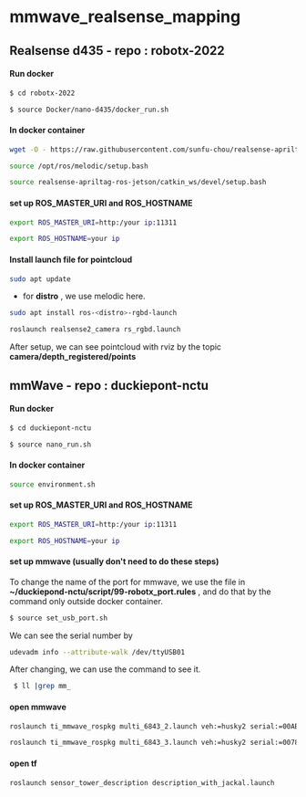 # mmwave_realsense_mapping
## Realsense d435 - repo : robotx-2022
#### Run docker 
```bash
$ cd robotx-2022
```
```bash
$ source Docker/nano-d435/docker_run.sh
```
#### In docker container 
```bash
wget -O - https://raw.githubusercontent.com/sunfu-chou/realsense-apriltag-ros-jetson/master/rs_at.bash | bash
```
```bash
source /opt/ros/melodic/setup.bash
```
```bash
source realsense-apriltag-ros-jetson/catkin_ws/devel/setup.bash
```
#### set up ROS_MASTER_URI and ROS_HOSTNAME
```bash
export ROS_MASTER_URI=http:/your ip:11311
```
```bash
export ROS_HOSTNAME=your ip
```
#### Install launch file for pointcloud
```bash
sudo apt update
```
* for **distro** , we use melodic here. 
```bash
sudo apt install ros-<distro>-rgbd-launch 
```
```bash
roslaunch realsense2_camera rs_rgbd.launch
```
After setup, we can see pointcloud with rviz by the topic **camera/depth_registered/points**


## mmWave - repo : duckiepont-nctu
#### Run docker 
```bash
$ cd duckiepont-nctu
```
```bash
$ source nano_run.sh
```
#### In docker container 
```bash
source environment.sh
```
#### set up ROS_MASTER_URI and ROS_HOSTNAME
```bash
export ROS_MASTER_URI=http:/your ip:11311
```
```bash
export ROS_HOSTNAME=your ip
```
#### set up mmwave (usually don't need to do these steps)
To change the name of the port  for mmwave, we use the file in **~/duckiepond-nctu/script/99-robotx_port.rules** , and do that by the command only outside docker container.
```bash
$ source set_usb_port.sh
```
We can see the serial number by 
```bash
udevadm info --attribute-walk /dev/ttyUSB01
```
After changing, we can use the command to see it.
```bash
 $ ll |grep mm_ 
 ```
 #### open mmwave
```bash
roslaunch ti_mmwave_rospkg multi_6843_2.launch veh:=husky2 serial:=00AB4BE1"
```
```bash
roslaunch ti_mmwave_rospkg multi_6843_3.launch veh:=husky2 serial:=00789E0C"
```
#### open tf
```bash
roslaunch sensor_tower_description description_with_jackal.launch
```


